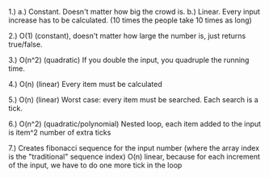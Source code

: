 1.) 
  a.)  Constant.  Doesn't matter how big the crowd is.
  b.)  Linear.  Every input increase has to be calculated. (10 times the people take 10 times as long)

2.) O(1) (constant), doesn't matter how large the number is, just returns true/false.

3.) O(n^2) (quadratic) If you double the input, you quadruple the running time.   

4.) O(n) (linear)  Every item must be calculated

5.) O(n) (linear)  Worst case:  every item must be searched.  Each search is a tick.

6.) O(n^2) (quadratic/polynomial) Nested loop, each item added to the input is item^2 number of extra ticks

7.) Creates fibonacci sequence for the input number (where the array index is the "traditional" sequence index)
    O(n) linear, because for each increment of the input, we have to do one more tick in the loop






